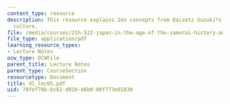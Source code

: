 ```yaml
---
content_type: resource
description: This resource explains Zen concepts from Daisetz Suzuki?s Zen and Japanese
  culture.
file: /media/courses/21h-522-japan-in-the-age-of-the-samurai-history-and-film-fall-2006/78fef70bbc62d02046b000f773e01830_dl_lec05.pdf
file_type: application/pdf
learning_resource_types:
- Lecture Notes
ocw_type: OCWFile
parent_title: Lecture Notes
parent_type: CourseSection
resourcetype: Document
title: dl_lec05.pdf
uid: 78fef70b-bc62-d020-46b0-00f773e01830
---
```

